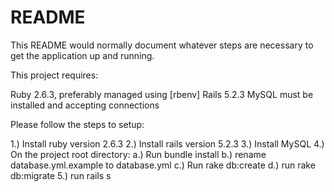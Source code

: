 # README

This README would normally document whatever steps are necessary to get the
application up and running.

This project requires:

  Ruby 2.6.3, preferably managed using [rbenv]
  Rails 5.2.3
  MySQL must be installed and accepting connections

Please follow the steps to setup:

1.) Install ruby version 2.6.3
2.) Install rails version 5.2.3
3.) Install MySQL 
4.) On the project root directory: 
  a.) Run bundle install 
  b.) rename database.yml.example to database.yml 
  c.) Run rake db:create 
  d.) run rake db:migrate
5.) run rails s

